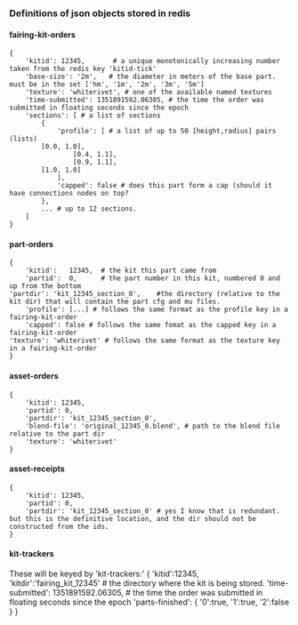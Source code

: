 ### Definitions of json objects stored in redis

#### fairing-kit-orders
    {
        'kitid': 12345,       # a unique monotonically increasing number taken from the redis key 'kitid-tick'
        'base-size': '2m',   # the diameter in meters of the base part. must be in the set ['hm', '1m', '2m', '3m', '5m']
        'texture': 'whiterivet', # one of the available named textures
        'time-submitted': 1351891592.06305, # the time the order was submitted in floating seconds since the epoch
        'sections': [ # a list of sections
            {
                'profile': [ # a list of up to 50 [height,radius] pairs (lists)
		    [0.0, 1.0], 
                    [0.4, 1.1],
                    [0.9, 1.1],
		    [1.0, 1.0]
                ],
                'capped': false # does this part form a cap (should it have connections nodes on top?
            },
            ... # up to 12 sections.
        ]
    }

#### part-orders
    {
        'kitid':   12345,  # the kit this part came from
        'partid':  0,      # the part number in this kit, numbered 0 and up from the bottom
	'partdir': 'kit_12345_section_0',    #the directory (relative to the kit dir) that will contain the part cfg and mu files.
        'profile': [...] # follows the same format as the profile key in a fairing-kit-order
        'capped': false # follows the same fomat as the capped key in a fairing-kit-order
	'texture': 'whiterivet' # follows the same format as the texture key in a fairing-kit-order
    }

#### asset-orders
    {
        'kitid': 12345,
        'partid': 0,
        'partdir': 'kit_12345_section_0',
        'blend-file': 'original_12345_0.blend', # path to the blend file relative to the part dir
        'texture': 'whiterivet'
    }

#### asset-receipts
    {
        'kitid': 12345,
        'partid': 0,
        'partdir': 'kit_12345_section_0' # yes I know that is redundant. but this is the definitive location, and the dir should not be constructed from the ids.
    }

#### kit-trackers
These will be keyed by 'kit-trackers:<kitid>'
    {
        'kitid':12345,
	'kitdir':'fairing_kit_12345' # the directory where the kit is being stored.
	'time-submitted': 1351891592.06305, # the time the order was submitted in floating seconds since the epoch
        'parts-finished': {
            '0':true,
	    '1':true,
            '2':false
        }
    }